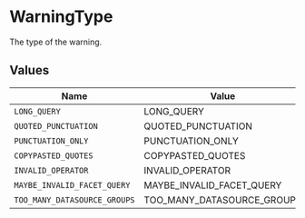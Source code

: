 # WarningType

The type of the warning.


## Values

| Name                         | Value                        |
| ---------------------------- | ---------------------------- |
| `LONG_QUERY`                 | LONG_QUERY                   |
| `QUOTED_PUNCTUATION`         | QUOTED_PUNCTUATION           |
| `PUNCTUATION_ONLY`           | PUNCTUATION_ONLY             |
| `COPYPASTED_QUOTES`          | COPYPASTED_QUOTES            |
| `INVALID_OPERATOR`           | INVALID_OPERATOR             |
| `MAYBE_INVALID_FACET_QUERY`  | MAYBE_INVALID_FACET_QUERY    |
| `TOO_MANY_DATASOURCE_GROUPS` | TOO_MANY_DATASOURCE_GROUPS   |